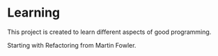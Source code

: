 # Learning

This project is created to learn different aspects of good programming.

Starting with Refactoring from Martin Fowler.
